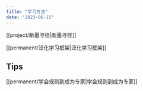 ```yaml
---
title: "学习方法"
date: "2023-06-15"
---
```


[[project/断墨寻径|断墨寻径]]

[[permanent/泛化学习框架|泛化学习框架]]
## Tips

[[permanent/学会规则到成为专家|学会规则到成为专家]]